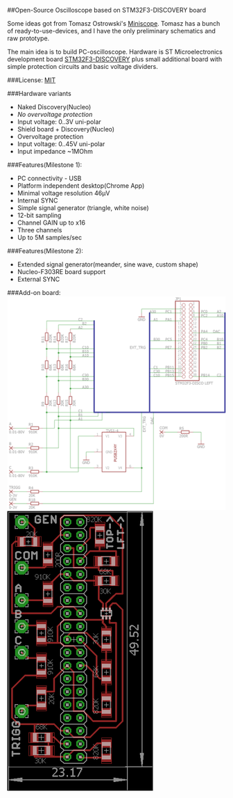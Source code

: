 ##Open-Source Oscilloscope based on STM32F3-DISCOVERY board

Some ideas got from Tomasz Ostrowski's [Miniscope](http://tomeko.net/miniscope_v4/index.php?lang=en).
Tomasz has a bunch of ready-to-use-devices, and I have the only preliminary schematics and raw prototype.

The main idea is to build PC-oscilloscope. Hardware is ST Microelectronics development board
[STM32F3-DISCOVERY](http://www.st.com/web/catalog/tools/FM116/SC959/SS1532/PF254044) plus small additional board with simple protection circuits and basic voltage dividers.

###License:
[MIT](license.txt)

###Hardware variants
* Naked Discovery(Nucleo)
 * _No overvoltage protection_
 * Input voltage: 0..3V uni-polar
* Shield board + Discovery(Nucleo)
 * Overvoltage protection
 * Input voltage: 0..45V uni-polar
 * Input impedance ~1MOhm

###Features(Milestone 1):
* PC connectivity - USB
* Platform independent desktop(Chrome App)
* Minimal voltage resolution 46&mu;V
* Internal SYNC
* Simple signal generator (triangle, white noise)
* 12-bit sampling
* Channel GAIN up to x16
* Three channels
* Up to 5M samples/sec

###Features(Milestone 2):
* Extended signal generator(meander, sine wave, custom shape)
* Nucleo-F303RE board support
* External SYNC

###Add-on board:
![Schematics](shematic_v1.png)
![Board](board_v1.png)
